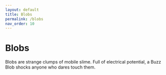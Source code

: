 ```yaml
---
layout: default
title: Blobs
permalink: /blobs
nav_order: 10
---
```


# Blobs

Blobs are strange clumps of mobile slime. Full of electrical potential, a Buzz Blob shocks anyone who dares touch them.